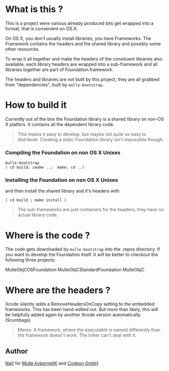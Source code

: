 # What is this ?

This is a project were various already produced bits get wrapped into
a format, that is convenient on OS.X.

On OS X, you don't usually install libraries, you have Frameworks. The
Framework contains the headers and the shared library and possibly some other
resources.

To wrap it all together and make the headers of the consituent libraries also
available, each library headers are wrapped into a sub-framework and all
libraries together are part of Foundation.framework.

The headers and libraries are not built by this project, they are all grabbed
from "dependencies", built by `mulle-bootstrap`.


# How to build it

Currently out of the box the Foundation library is a shared library on non-OS X
platfors. It contains all the dependent library code.

> This makes it easy to develop, but maybe not _quite_ as easy to distribute.
> Creating a  static Foundation library isn't impossible though.


### Compiling the Foundation on non OS X Unixes

```
mulle-bootstrap
( cd build; cmake ..;  make; cd ..)
```


### Installing the Foundation on non OS X Unixes

and then install the shared library and it's headers with

```
( cd build ; make install )
```


> The sub-frameworks are just containers for the headers, they have no actual
library code.

# Where is the code ?

The code gets downloaded by `mulle-bootstrap` into the .repos directory. If
you want to develop the Foundation itself. It will be better to checkout the
following three projects:

MulleObjCOSFoundation
MulleObjCStandardFoundation
MulleObjC


# Where are the headers ?

Xcode silently adds a RemoveHeadersOnCopy setting to the embedded frameworks.
This has been hand-edited out. But more than likely, this will be helpfully
added again by another Xcode version automatically. (Scumbags)


> Memo: A framework, where the executable is named differently than the framework
doesn't work. The linker can't deal with it.


## Author

[Nat!](//www.mulle-kybernetik.com/weblog) for
[Mulle kybernetiK](//www.mulle-kybernetik.com) and
[Codeon GmbH](//www.codeon.de)
